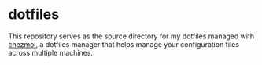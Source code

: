 dotfiles
========

This repository serves as the source directory for my dotfiles managed with [chezmoi](https://www.chezmoi.io/), a dotfiles manager that helps manage your configuration files across multiple machines.



